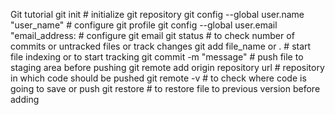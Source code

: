 Git tutorial
git init # initialize git repository
git config --global user.name "user_name"  # configure git profile
git config --global user.email "email_address: # configure git email
git status  # to check number of commits or untracked files or track changes
git add file_name or . # start file indexing or to start tracking
git commit -m "message" # push file to staging area before pushing 
git remote add origin repository url  # repository in which code should be pushed
git remote -v # to check where code is going to save or push
git restore <file name> # to restore file to previous version before adding
